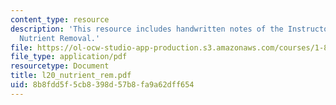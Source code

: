 ```yaml
---
content_type: resource
description: 'This resource includes handwritten notes of the Instructor on the topic:
  Nutrient Removal.'
file: https://ol-ocw-studio-app-production.s3.amazonaws.com/courses/1-85-water-and-wastewater-treatment-engineering-spring-2006/8b8fdd5f5cb8398d57b8fa9a62dff654_l20_nutrient_rem.pdf
file_type: application/pdf
resourcetype: Document
title: l20_nutrient_rem.pdf
uid: 8b8fdd5f-5cb8-398d-57b8-fa9a62dff654
---
```

